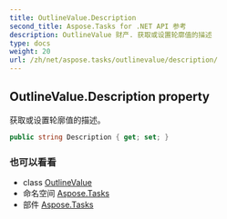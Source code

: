 ```yaml
---
title: OutlineValue.Description
second_title: Aspose.Tasks for .NET API 参考
description: OutlineValue 财产. 获取或设置轮廓值的描述
type: docs
weight: 20
url: /zh/net/aspose.tasks/outlinevalue/description/
---
```

## OutlineValue.Description property

获取或设置轮廓值的描述。

```csharp
public string Description { get; set; }
```

### 也可以看看

* class [OutlineValue](../)
* 命名空间 [Aspose.Tasks](../../outlinevalue/)
* 部件 [Aspose.Tasks](../../../)


